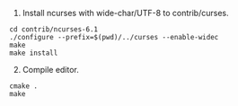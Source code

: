 1. Install ncurses with wide-char/UTF-8 to contrib/curses.

```
cd contrib/ncurses-6.1
./configure --prefix=$(pwd)/../curses --enable-widec
make
make install
```

2. Compile editor.

```
cmake .
make
```
